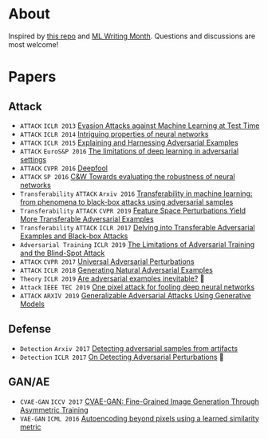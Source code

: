 # About
Inspired by [this repo](https://github.com/aleju/papers) and [ML Writing Month](https://docs.google.com/document/d/15o6m0I8g6O607mk5YPTh33Lu_aQYo7SpHhNSbLPQpWQ/mobilebasic?from=groupmessage#?utm_source=wechat_session&utm_medium=social&utm_oi=624560843380101120). Questions and discussions are most welcome!

# Papers
## Attack
- `ATTACK` `ICLR 2013` [Evasion Attacks against Machine Learning at Test Time](./2013/Evasion_attacks_against_machine_learning_at_test_time.md)
- `ATTACK` `ICLR 2014` [Intriguing properties of neural networks](./2014/Intriguing_properties_of_neural_networks.md)
- `ATTACK` `ICLR 2015` [Explaining and Harnessing Adversarial Examples](./2015/Explaining_and_Harnessing_Adversarial_Examples.md)
- `ATTACK` `EuroS&P 2016` [The limitations of deep learning in adversarial settings](./2016/The_limitations_of_deep_learning_in_adversarial_settings.md)
- `ATTACK` `CVPR 2016` [Deepfool](./2016/DeepFool.md)
- `ATTACK` `SP 2016` [C&W Towards evaluating the robustness of neural networks](./2016/Toward_evaluating_the_robustness_of_neural_networks.md)
- `Transferability` `ATTACK` `Arxiv 2016` [Transferability in machine learning: from phenomena to black-box attacks using adversarial samples](./2016/Transferability_in_machine_learning.md)
- `Transferability` `ATTACK` `CVPR 2019` [Feature Space Perturbations Yield More Transferable Adversarial Examples](./2019/Feature_Space_Perturbations_Yield_More_Transferable_Adversarial_Examples.md)
- `Transferability` `ATTACK` `ICLR 2017` [Delving into Transferable Adversarial Examples and Black-box Attacks](./2017/Delving_into_Transferable_Adversarial_Examples_and_Black-box_Attacks.md)
- `Adversarial Training` `ICLR 2019` [The Limitations of Adversarial Training and the Blind-Spot Attack](./2019/The_Limitations_of_Adversarial_Training_and_the_Blind-Spot_Attack.md)
- `ATTACK` `CVPR 2017` [Universal Adversarial Perturbations](./2017/Universal_Adversarial_Perturbations.md)
- `ATTACK` `ICLR 2018` [Generating Natural Adversarial Examples](./2018/Generating_Natural_Adversarial_Examples.md)
- `Theory` `ICLR 2019` [Are adversarial examples inevitable?](./2019/Are_adversarial_examples_inevitable.md) :thought_balloon:
- `Attack` `IEEE TEC 2019` [One pixel attack for fooling deep neural networks](./2019/One_pixel_attack_for_fooling_deep_neural_networks.md)
- `ATTACK` `ARXIV 2019` [Generalizable Adversarial Attacks Using Generative Models](./2019/Generalizable_Adversarial_Attacks_Using_Generative_Models.md)


## Defense
- `Detection` `Arxiv 2017` [Detecting adversarial samples from artifacts](./2017/Detecting_Adversarial_Samples_from_Artifacts.md)
- `Detection` `ICLR 2017` [On Detecting Adversarial Perturbations](./2017/On_Detecting_Adversarial_Perturbations.md) :thought_balloon:

## GAN/AE
- `CVAE-GAN` `ICCV 2017` [CVAE-GAN: Fine-Grained Image Generation Through Asymmetric Training](./2017/CVAE-GAN_Fine-Grained_Image_Generation_Through_Asymmetric_Training.md)
- `VAE-GAN` `ICML 2016` [Autoencoding beyond pixels using a learned similarity metric](./2016/Autoencoding_beyond_pixels_using_a_learned_similarity_metric.md)